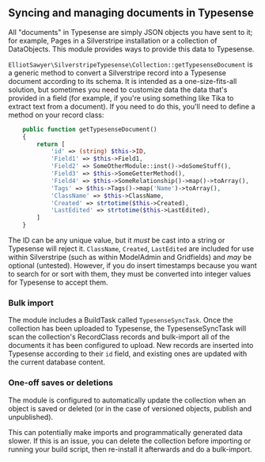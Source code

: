 ## Syncing and managing documents in Typesense

All "documents" in Typesense are simply JSON objects you have sent to it; for example, Pages in a Silverstripe installation or a collection of DataObjects.  This module provides ways to provide this data to Typesense.

`ElliotSawyer\SilverstripeTypesense\Collection::getTypesenseDocument` is a generic method to convert a Silverstripe record into a Typesense document according to its schema.  It is intended as a one-size-fits-all solution, but sometimes you need to customize data the data that's provided in a field (for example, if you're using something like Tika to extract text from a document).  If you need to do this, you'll need to define a method on your record class:

```php
    public function getTypesenseDocument()
    {
        return [
            'id' => (string) $this->ID,
            'Field1' => $this->Field1,
            'Field2' => SomeOtherModule::inst()->doSomeStuff(),
            'Field3' => $this->SomeGetterMethod(),
            'Field4' => $this->SomeRelationship()->map()->toArray(),
            'Tags' => $this->Tags()->map('Name')->toArray(),
            'ClassName' => $this->ClassName,
            'Created' => strtotime($this->Created),
            'LastEdited' => strtotime($this->LastEdited),
        ]
    }
```

The ID can be any unique value, but it _must_ be cast into a string or Typesense will reject it. `ClassName`, `Created`, `LastEdited` are included for use within Silverstripe (such as within ModelAdmin and Gridfields) and _may_ be optional (untested).  However, if you do insert timestamps because you want to search for or sort with them, they must be converted into integer values for Typesense to accept them.

### Bulk import

The module includes a BuildTask called `TypesenseSyncTask`.  Once the collection has been uploaded to Typesense, the TypesenseSyncTask will scan the collection's RecordClass records and bulk-import all of the documents it has been configured to upload. New records are inserted into Typesense according to their `id` field, and existing ones are updated with the current database content.

### One-off saves or deletions

The module is configured to automatically update the collection when an object is saved or deleted (or in the case of versioned objects, publish and unpublished).

This can potentially make imports and programmatically generated data slower.  If this is an issue, you can delete the collection before importing or running your build script, then re-install it afterwards and do a bulk-import.

